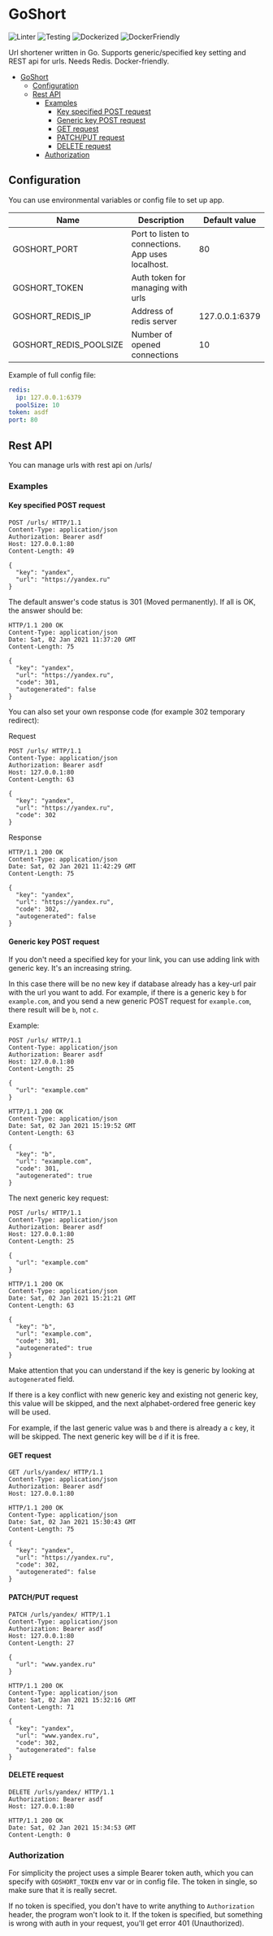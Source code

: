 # GoShort

![Linter](https://img.shields.io/github/workflow/status/nikhovas/goshort/lint?style=flat-square&label=Build)
![Testing](https://img.shields.io/github/workflow/status/nikhovas/goshort/test?style=flat-square&label=Testing)
![Dockerized](https://img.shields.io/github/workflow/status/nikhovas/goshort/dockerize?style=flat-square&label=Dockerize)
![DockerFriendly](https://img.shields.io/badge/Docker-Friendly-blue?style=flat-square)

Url shortener written in Go. Supports generic/specified key setting and REST api for urls.
Needs Redis. Docker-friendly.

- [GoShort](#goshort)
    * [Configuration](#configuration)
    * [Rest API](#rest-api)
        + [Examples](#examples)
            - [Key specified POST request](#key-specified-post-request)
            - [Generic key POST request](#generic-key-post-request)
            - [GET request](#get-request)
            - [PATCH/PUT request](#patch-put-request)
            - [DELETE request](#delete-request)
        + [Authorization](#authorization)


## Configuration

You can use environmental variables or config file to set up app.

| Name                   | Description                                        | Default value  |
|------------------------|----------------------------------------------------|----------------|
| GOSHORT_PORT           | Port to listen to connections. App uses localhost. | 80             |
| GOSHORT_TOKEN          | Auth token for managing with urls                  |                |
| GOSHORT_REDIS_IP       | Address of redis server                            | 127.0.0.1:6379 |
| GOSHORT_REDIS_POOLSIZE | Number of opened connections                       | 10             |

Example of full config file:

```yml
redis:
  ip: 127.0.0.1:6379
  poolSize: 10
token: asdf
port: 80
```

## Rest API

You can manage urls with rest api on /urls/

### Examples

#### Key specified POST request

```http request
POST /urls/ HTTP/1.1
Content-Type: application/json
Authorization: Bearer asdf
Host: 127.0.0.1:80
Content-Length: 49

{
  "key": "yandex",
  "url": "https://yandex.ru"
}
```

The default answer's code status is 301 (Moved permanently).
If all is OK, the answer should be:
```http request
HTTP/1.1 200 OK
Content-Type: application/json
Date: Sat, 02 Jan 2021 11:37:20 GMT
Content-Length: 75

{
  "key": "yandex",
  "url": "https://yandex.ru",
  "code": 301,
  "autogenerated": false
}
```

You can also set your own response code (for example 302 temporary redirect):

Request
```http request
POST /urls/ HTTP/1.1
Content-Type: application/json
Authorization: Bearer asdf
Host: 127.0.0.1:80
Content-Length: 63

{
  "key": "yandex",
  "url": "https://yandex.ru",
  "code": 302
}
```

Response
```http request
HTTP/1.1 200 OK
Content-Type: application/json
Date: Sat, 02 Jan 2021 11:42:29 GMT
Content-Length: 75

{
  "key": "yandex",
  "url": "https://yandex.ru",
  "code": 302,
  "autogenerated": false
}
```

#### Generic key POST request

If you don't need a specified key for your link, you can use adding link with generic key.
It's an increasing string.

In this case there will be no new key if database already has a key-url pair with the url you want to add.
For example, if there is a generic key `b` for `example.com`, and you send a new generic POST
request for `example.com`, there result will be `b`, not `c`.

Example:

```http request
POST /urls/ HTTP/1.1
Content-Type: application/json
Authorization: Bearer asdf
Host: 127.0.0.1:80
Content-Length: 25

{
  "url": "example.com"
}
```
```http request
HTTP/1.1 200 OK
Content-Type: application/json
Date: Sat, 02 Jan 2021 15:19:52 GMT
Content-Length: 63

{
  "key": "b",
  "url": "example.com",
  "code": 301,
  "autogenerated": true
}
```

The next generic key request:

```http request
POST /urls/ HTTP/1.1
Content-Type: application/json
Authorization: Bearer asdf
Host: 127.0.0.1:80
Content-Length: 25

{
  "url": "example.com"
}
```
```http request
HTTP/1.1 200 OK
Content-Type: application/json
Date: Sat, 02 Jan 2021 15:21:21 GMT
Content-Length: 63

{
  "key": "b",
  "url": "example.com",
  "code": 301,
  "autogenerated": true
}
```

Make attention that you can understand if the key is generic by looking at `autogenerated` field.

If there is a key conflict with new generic key and existing not generic key, this value
will be skipped, and the next alphabet-ordered free generic key will be used.

For example, if the last generic value was `b` and there is already a `c` key, it 
will be skipped. The next generic key will be `d` if it is free.

#### GET request

```http request
GET /urls/yandex/ HTTP/1.1
Content-Type: application/json
Authorization: Bearer asdf
Host: 127.0.0.1:80
```
```http request
HTTP/1.1 200 OK
Content-Type: application/json
Date: Sat, 02 Jan 2021 15:30:43 GMT
Content-Length: 75

{
  "key": "yandex",
  "url": "https://yandex.ru",
  "code": 302,
  "autogenerated": false
}
```

#### PATCH/PUT request

```http request
PATCH /urls/yandex/ HTTP/1.1
Content-Type: application/json
Authorization: Bearer asdf
Host: 127.0.0.1:80
Content-Length: 27

{
  "url": "www.yandex.ru"
}
```
```http request
HTTP/1.1 200 OK
Content-Type: application/json
Date: Sat, 02 Jan 2021 15:32:16 GMT
Content-Length: 71

{
  "key": "yandex",
  "url": "www.yandex.ru",
  "code": 302,
  "autogenerated": false
}
```

#### DELETE request
```http request
DELETE /urls/yandex/ HTTP/1.1
Authorization: Bearer asdf
Host: 127.0.0.1:80
```
```http request
HTTP/1.1 200 OK
Date: Sat, 02 Jan 2021 15:34:53 GMT
Content-Length: 0
```

### Authorization

For simplicity the project uses a simple Bearer token auth, which you can specify with
`GOSHORT_TOKEN` env var or in config file. The token in single, so make sure that it is
really secret.

If no token is specified, you don't have to write anything to `Authorization` header,
the program won't look to it.
If the token is specified, but something is wrong with auth in your request, you'll get
error 401 (Unauthorized).